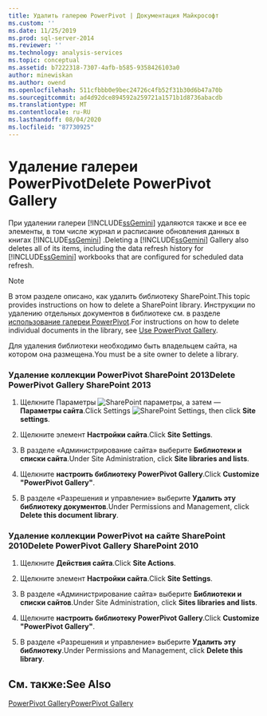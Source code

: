 ```yaml
---
title: Удалить галерею PowerPivot | Документация Майкрософт
ms.custom: ''
ms.date: 11/25/2019
ms.prod: sql-server-2014
ms.reviewer: ''
ms.technology: analysis-services
ms.topic: conceptual
ms.assetid: b7222318-7307-4afb-b585-9358426103a0
author: minewiskan
ms.author: owend
ms.openlocfilehash: 511cfbbb0e9bec24726c4fb52f31b30d6b47a70b
ms.sourcegitcommit: ad4d92dce894592a259721a1571b1d8736abacdb
ms.translationtype: MT
ms.contentlocale: ru-RU
ms.lasthandoff: 08/04/2020
ms.locfileid: "87730925"
---
```

# <a name="delete-powerpivot-gallery"></a><span data-ttu-id="281ae-102">Удаление галереи PowerPivot</span><span class="sxs-lookup"><span data-stu-id="281ae-102">Delete PowerPivot Gallery</span></span>
  <span data-ttu-id="281ae-103">При удалении галереи [!INCLUDE[ssGemini](../../includes/ssgemini-md.md)] удаляются также и все ее элементы, в том числе журнал и расписание обновления данных в книгах [!INCLUDE[ssGemini](../../includes/ssgemini-md.md)] .</span><span class="sxs-lookup"><span data-stu-id="281ae-103">Deleting a [!INCLUDE[ssGemini](../../includes/ssgemini-md.md)] Gallery also deletes all of its items, including the data refresh history for [!INCLUDE[ssGemini](../../includes/ssgemini-md.md)] workbooks that are configured for scheduled data refresh.</span></span>

> [!NOTE]
>  <span data-ttu-id="281ae-104">В этом разделе описано, как удалить библиотеку SharePoint.</span><span class="sxs-lookup"><span data-stu-id="281ae-104">This topic provides instructions on how to delete a SharePoint library.</span></span> <span data-ttu-id="281ae-105">Инструкции по удалению отдельных документов в библиотеке см. в разделе [использование галереи PowerPivot](use-power-pivot-gallery.md).</span><span class="sxs-lookup"><span data-stu-id="281ae-105">For instructions on how to delete individual documents in the library, see [Use PowerPivot Gallery](use-power-pivot-gallery.md).</span></span>

 <span data-ttu-id="281ae-106">Для удаления библиотеки необходимо быть владельцем сайта, на котором она размещена.</span><span class="sxs-lookup"><span data-stu-id="281ae-106">You must be a site owner to delete a library.</span></span>

### <a name="delete-powerpivot-gallery-sharepoint-2013"></a><span data-ttu-id="281ae-107">Удаление коллекции PowerPivot SharePoint 2013</span><span class="sxs-lookup"><span data-stu-id="281ae-107">Delete PowerPivot Gallery SharePoint 2013</span></span>

1.  <span data-ttu-id="281ae-108">Щелкните Параметры ![SharePoint параметры](../media/as-sharepoint2013-settings-gear.gif "Параметры SharePoint"), а затем — **Параметры сайта**.</span><span class="sxs-lookup"><span data-stu-id="281ae-108">Click Settings ![SharePoint Settings](../media/as-sharepoint2013-settings-gear.gif "SharePoint Settings"), then click **Site settings**.</span></span>

2.  <span data-ttu-id="281ae-109">Щелкните элемент **Настройки сайта**.</span><span class="sxs-lookup"><span data-stu-id="281ae-109">Click **Site Settings**.</span></span>

3.  <span data-ttu-id="281ae-110">В разделе «Администрирование сайта» выберите **Библиотеки и списки сайта**.</span><span class="sxs-lookup"><span data-stu-id="281ae-110">Under Site Administration, click **Site libraries and lists**.</span></span>

4.  <span data-ttu-id="281ae-111">Щелкните **настроить библиотеку PowerPivot Gallery**.</span><span class="sxs-lookup"><span data-stu-id="281ae-111">Click **Customize "PowerPivot Gallery"**.</span></span>

5.  <span data-ttu-id="281ae-112">В разделе «Разрешения и управление» выберите **Удалить эту библиотеку документов**.</span><span class="sxs-lookup"><span data-stu-id="281ae-112">Under Permissions and Management, click **Delete this document library**.</span></span>

### <a name="delete-powerpivot-gallery-sharepoint-2010"></a><span data-ttu-id="281ae-113">Удаление коллекции PowerPivot на сайте SharePoint 2010</span><span class="sxs-lookup"><span data-stu-id="281ae-113">Delete PowerPivot Gallery SharePoint 2010</span></span>

1.  <span data-ttu-id="281ae-114">Щелкните **Действия сайта**.</span><span class="sxs-lookup"><span data-stu-id="281ae-114">Click **Site Actions**.</span></span>

2.  <span data-ttu-id="281ae-115">Щелкните элемент **Настройки сайта**.</span><span class="sxs-lookup"><span data-stu-id="281ae-115">Click **Site Settings**.</span></span>

3.  <span data-ttu-id="281ae-116">В разделе «Администрирование сайта» выберите **Библиотеки и списки сайтов**.</span><span class="sxs-lookup"><span data-stu-id="281ae-116">Under Site Administration, click **Sites libraries and lists**.</span></span>

4.  <span data-ttu-id="281ae-117">Щелкните **настроить библиотеку PowerPivot Gallery**.</span><span class="sxs-lookup"><span data-stu-id="281ae-117">Click **Customize "PowerPivot Gallery"**.</span></span>

5.  <span data-ttu-id="281ae-118">В разделе «Разрешения и управление» выберите **Удалить эту библиотеку**.</span><span class="sxs-lookup"><span data-stu-id="281ae-118">Under Permissions and Management, click **Delete this library**.</span></span>

## <a name="see-also"></a><span data-ttu-id="281ae-119">См. также:</span><span class="sxs-lookup"><span data-stu-id="281ae-119">See Also</span></span>
 [<span data-ttu-id="281ae-120">PowerPivot Gallery</span><span class="sxs-lookup"><span data-stu-id="281ae-120">PowerPivot Gallery</span></span>](../../index.yml)


